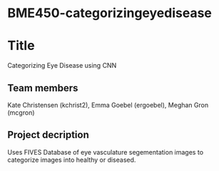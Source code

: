 # BME450-categorizingeyedisease
# Title
Categorizing Eye Disease using CNN
## Team members
Kate Christensen (kchrist2), Emma Goebel (ergoebel), Meghan Gron (mcgron)
## Project decription
Uses FIVES Database of eye vasculature segementation images to categorize images into healthy or diseased.
